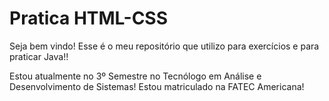 # Pratica HTML-CSS
Seja bem vindo! Esse é o meu repositório que utilizo para exercícios e para praticar Java!!

Estou atualmente no 3º Semestre no Tecnólogo em Análise e Desenvolvimento de Sistemas! 
Estou matriculado na FATEC Americana!
